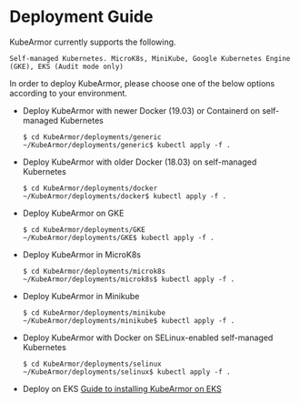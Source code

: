 # Deployment Guide

KubeArmor currently supports the following.

```text
Self-managed Kubernetes. MicroK8s, MiniKube, Google Kubernetes Engine (GKE), EKS (Audit mode only)
```

In order to deploy KubeArmor, please choose one of the below options according to your environment.

* Deploy KubeArmor with newer Docker (19.03) or Containerd on self-managed Kubernetes

  ```text
  $ cd KubeArmor/deployments/generic
  ~/KubeArmor/deployments/generic$ kubectl apply -f .
  ```

* Deploy KubeArmor with older Docker (18.03) on self-managed Kubernetes

  ```text
  $ cd KubeArmor/deployments/docker
  ~/KubeArmor/deployments/docker$ kubectl apply -f .
  ```

* Deploy KubeArmor on GKE

  ```text
  $ cd KubeArmor/deployments/GKE
  ~/KubeArmor/deployments/GKE$ kubectl apply -f .
  ```
  
* Deploy KubeArmor in MicroK8s

  ```text
  $ cd KubeArmor/deployments/microk8s
  ~/KubeArmor/deployments/microk8s$ kubectl apply -f .
  ```

* Deploy KubeArmor in Minikube

  ```text
  $ cd KubeArmor/deployments/minikube
  ~/KubeArmor/deployments/minikube$ kubectl apply -f .
  ```

* Deploy KubeArmor with Docker on SELinux-enabled self-managed Kubernetes

  ```text
  $ cd KubeArmor/deployments/selinux
  ~/KubeArmor/deployments/selinux$ kubectl apply -f .
  ```
  
* Deploy on EKS
[Guide to installing KubeArmor on EKS](eks_guide.md) 

